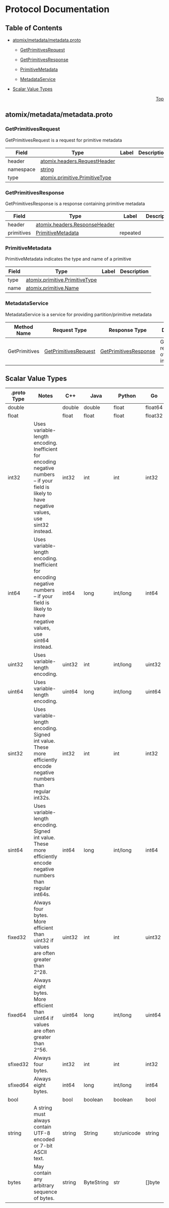 # Protocol Documentation
<a name="top"></a>

## Table of Contents

- [atomix/metadata/metadata.proto](#atomix/metadata/metadata.proto)
    - [GetPrimitivesRequest](#atomix.metadata.GetPrimitivesRequest)
    - [GetPrimitivesResponse](#atomix.metadata.GetPrimitivesResponse)
    - [PrimitiveMetadata](#atomix.metadata.PrimitiveMetadata)
  
  
  
    - [MetadataService](#atomix.metadata.MetadataService)
  

- [Scalar Value Types](#scalar-value-types)



<a name="atomix/metadata/metadata.proto"></a>
<p align="right"><a href="#top">Top</a></p>

## atomix/metadata/metadata.proto



<a name="atomix.metadata.GetPrimitivesRequest"></a>

### GetPrimitivesRequest
GetPrimitivesRequest is a request for primitive metadata


| Field | Type | Label | Description |
| ----- | ---- | ----- | ----------- |
| header | [atomix.headers.RequestHeader](#atomix.headers.RequestHeader) |  |  |
| namespace | [string](#string) |  |  |
| type | [atomix.primitive.PrimitiveType](#atomix.primitive.PrimitiveType) |  |  |






<a name="atomix.metadata.GetPrimitivesResponse"></a>

### GetPrimitivesResponse
GetPrimitivesResponse is a response containing primitive metadata


| Field | Type | Label | Description |
| ----- | ---- | ----- | ----------- |
| header | [atomix.headers.ResponseHeader](#atomix.headers.ResponseHeader) |  |  |
| primitives | [PrimitiveMetadata](#atomix.metadata.PrimitiveMetadata) | repeated |  |






<a name="atomix.metadata.PrimitiveMetadata"></a>

### PrimitiveMetadata
PrimitiveMetadata indicates the type and name of a primitive


| Field | Type | Label | Description |
| ----- | ---- | ----- | ----------- |
| type | [atomix.primitive.PrimitiveType](#atomix.primitive.PrimitiveType) |  |  |
| name | [atomix.primitive.Name](#atomix.primitive.Name) |  |  |





 

 

 


<a name="atomix.metadata.MetadataService"></a>

### MetadataService
MetadataService is a service for providing partition/primitive metadata

| Method Name | Request Type | Response Type | Description |
| ----------- | ------------ | ------------- | ------------|
| GetPrimitives | [GetPrimitivesRequest](#atomix.metadata.GetPrimitivesRequest) | [GetPrimitivesResponse](#atomix.metadata.GetPrimitivesResponse) | GetPrimitives returns a list of primitives in a partition |

 



## Scalar Value Types

| .proto Type | Notes | C++ | Java | Python | Go | C# | PHP | Ruby |
| ----------- | ----- | --- | ---- | ------ | -- | -- | --- | ---- |
| <a name="double" /> double |  | double | double | float | float64 | double | float | Float |
| <a name="float" /> float |  | float | float | float | float32 | float | float | Float |
| <a name="int32" /> int32 | Uses variable-length encoding. Inefficient for encoding negative numbers – if your field is likely to have negative values, use sint32 instead. | int32 | int | int | int32 | int | integer | Bignum or Fixnum (as required) |
| <a name="int64" /> int64 | Uses variable-length encoding. Inefficient for encoding negative numbers – if your field is likely to have negative values, use sint64 instead. | int64 | long | int/long | int64 | long | integer/string | Bignum |
| <a name="uint32" /> uint32 | Uses variable-length encoding. | uint32 | int | int/long | uint32 | uint | integer | Bignum or Fixnum (as required) |
| <a name="uint64" /> uint64 | Uses variable-length encoding. | uint64 | long | int/long | uint64 | ulong | integer/string | Bignum or Fixnum (as required) |
| <a name="sint32" /> sint32 | Uses variable-length encoding. Signed int value. These more efficiently encode negative numbers than regular int32s. | int32 | int | int | int32 | int | integer | Bignum or Fixnum (as required) |
| <a name="sint64" /> sint64 | Uses variable-length encoding. Signed int value. These more efficiently encode negative numbers than regular int64s. | int64 | long | int/long | int64 | long | integer/string | Bignum |
| <a name="fixed32" /> fixed32 | Always four bytes. More efficient than uint32 if values are often greater than 2^28. | uint32 | int | int | uint32 | uint | integer | Bignum or Fixnum (as required) |
| <a name="fixed64" /> fixed64 | Always eight bytes. More efficient than uint64 if values are often greater than 2^56. | uint64 | long | int/long | uint64 | ulong | integer/string | Bignum |
| <a name="sfixed32" /> sfixed32 | Always four bytes. | int32 | int | int | int32 | int | integer | Bignum or Fixnum (as required) |
| <a name="sfixed64" /> sfixed64 | Always eight bytes. | int64 | long | int/long | int64 | long | integer/string | Bignum |
| <a name="bool" /> bool |  | bool | boolean | boolean | bool | bool | boolean | TrueClass/FalseClass |
| <a name="string" /> string | A string must always contain UTF-8 encoded or 7-bit ASCII text. | string | String | str/unicode | string | string | string | String (UTF-8) |
| <a name="bytes" /> bytes | May contain any arbitrary sequence of bytes. | string | ByteString | str | []byte | ByteString | string | String (ASCII-8BIT) |

